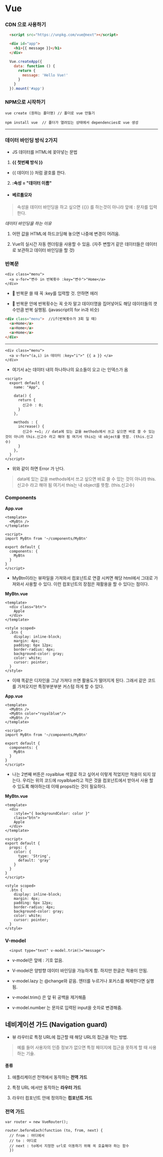 # Vue

### CDN 으로 사용하기  

```html
  <script src="https://unpkg.com/vue@next"></script>

  <div id="app">
    <h1>{{ message }}</h1>
  </div>
```


```javascript
  Vue.createApp({
    data: function () {
      return {
        message: 'Hello Vue!'
      }
    }
  }).mount('#app')
```


### NPM으로 시작하기

```
vue create (원하는 폴더명) // 폴더로 vue 만들기
```

```
npm install vue  // 폴더가 열려있는 상태에서 dependencies로 vue 생성
```

***


### 데이터 바인딩 방식 2가지

- JS 데이터를 HTML에 꽂아넣는 문법


1. **{{ 첫번째 방식 }}**

- {{ 데이터 }} 처럼 괄호를 한다.


2. **:속성 = "데이터 이름"**

- <h4 class="red" :style="hat">베르튬모자<h4>

> 속성을 데이터 바인딩을 하고 싶으면 {{}} 를 하는것이 아니라 앞에 : 문자를 입력한다.



*데이터 바인딩을 하는 이유*

1. 어떤 값을 HTML에 하드코딩해 놓으면 나중에 변경이 어려움.

2. Vue의 실시간 자동 렌더링을 사용할 수 있음. (자주 변할거 같은 데이터들은 데이터로 보관하고 데이터 바인딩을 할 것)  



### 반복문

```Vue
<div class="menu">
  <a v-for="변수 in 반복횟수 :key="변수">"Home</a>
</div>
```

- 🌟 반복문 쓸 때 꼭 :key를 입력할 것. 안하면 에러

- 🌟 반복문 안에 반복횟수는 꼭 숫자 말고 데이터명을 집어넣어도 해당 데이터들의 갯수만큼 반복 실행됨. (javascript의 for in과 비슷)  


```HTML
<div class="menu">  //if(반복횟수가 3회 일 때)
  <a>Home</a>
  <a>Home</a>
  <a>Home</a>
</div>
```
***

```Vue
<div class="menu">
  <a v-for="(a,i) in 데이터 :key="i">" {{ a }} </a>
</div>
```

- 여기서 a는 데이터 내의 하나하나의 요소들이 오고 i는 인덱스가 옴  

```
<script>
  export default {
    name: "App",

    data() {
      return {
        신고수 : 0;
      }
    },

    methods : {
      increase() {
        신고수 +=1; // data에 있는 값을 methods에서 쓰고 싶으면 바로 쓸 수 있는 것이 아니라 this.신고수 라고 해야 됨 여기서 this는 내 object를 뜻함. (this.신고수)  
      }
    },
  }
</script>
```

- 위와 같이 하면 Error 가 난다.

> data에 있는 값을 methods에서 쓰고 싶으면 바로 쓸 수 있는 것이 아니라 this.신고수 라고 해야 됨 여기서 this는 내 object를 뜻함. (this.신고수)


### Components

**App.vue**

```Vue
<template>
  <MyBtn />
</template>

<script>
import MyBtn from '~/components/MyBtn'

export default {
  components: {
    MyBtn
  }
}
</script>
```


- MyBtn이라는 뷰파일을 가져와서 컴포넌트로 연결 시켜면 해당 html에서 그대로 가져와서 사용할 수 있다. 이런 컴포넌트의 장점은 재활용을 할 수 있다는 점이다.


**MyBtn.vue**

```Vue
<template>
  <div class="btn">
    Apple
  </div>
</template>

<style scoped>
  .btn {
    display: inline-block;
    margin: 4px;
    padding: 6px 12px;
    border-radius: 4px;
    background-color: gray;
    color: white;
    cursor: pointer;
  }
</style>
```

- 이때 똑같은 디자인을 그냥 가져다 쓰면 활용도가 떨어지게 된다. 그래서 같은 코드를 가져오지만 특정부분부분 커스텀 하게 할 수 있다.



**App.vue**

```Vue
<template>
  <MyBtn />
  <MyBtn color="royalblue"/>  
  <MyBtn />
</template>

<script>
import MyBtn from '~/components/MyBtn'

export default {
  components: {
    MyBtn
  }
}
</script>
```

- 나는 2번째 버튼은 royalblue 색깔로 하고 싶어서 이렇게 적었지만 적용이 되지 않는다. 우리는 위의 코드에 royalblue라고 적은 것을 컴포넌트에서 받아서 사용 할 수 있도록 해야하는데 이때 props라는 것이 필요하다.


**MyBtn.vue**

```Vue
<template>
  <div
    :style="{ backgroundColor: color }"
    class="btn">
    Apple
  </div>
</template>

<script>
export default {
  props: {
    color: {
      type: 'String',
      default: 'gray'
    }
  }
}
</script>

<style scoped>
  .btn {
    display: inline-block;
    margin: 4px;
    padding: 6px 12px;
    border-radius: 4px;
    background-color: gray;
    color: white;
    cursor: pointer;
  }
</style>
```

### V-model

```
  <input type="text" v-model.trim()="message">
```
- v-model은 앞에 : 기호 없음.

- V-model은 양방향 데이터 바인딩을 가능하게 함. 하지만 한글은 적용이 안됨.

- v-model.lazy 는 @change와 같음. 엔터를 누르거나 포커스를 해제한다면 실행됨.

- v-model.trim() 은 앞 뒤 공백을 제거해줌

- v-model.number 는 문자로 입력된 input을 숫자로 변경해줌.


## 네비게이션 가드 (Navigation guard)

- 뷰 라우터로 특정 URL에 접근할 때 해당 URL의 접근을 막는 방법.

> 예를 들어 사용자의 인증 정보가 없으면 특정 페이지에 접근을 못하게 할 때 사용하는 기술.

#### 종류

1. 애플리케이션 전역에서 동작하는 **전역 가드**

2. 특정 URL 에서만 동작하는 **라우터 가드**

3. 라우터 컴포넌트 안에 정의하는 **컴포넌트 가드**


### 전역 가드

```Vue
var router = new VueRouter();

router.beforeEach(function (to, from, next) {
  // from : 어디에서
  // to : 어디로
  // next : to에서 지정한 url로 이동하기 위해 꼭 호출해야 하는 함수  
  })
```
